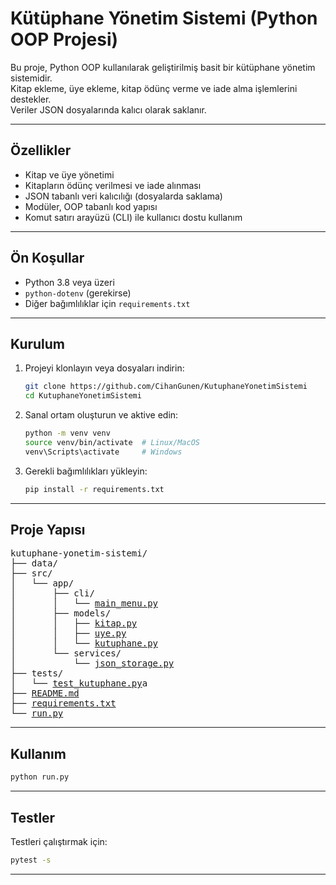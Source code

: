 # Kütüphane Yönetim Sistemi (Python OOP Projesi)

Bu proje, Python OOP kullanılarak geliştirilmiş basit bir kütüphane yönetim sistemidir.  
Kitap ekleme, üye ekleme, kitap ödünç verme ve iade alma işlemlerini destekler.  
Veriler JSON dosyalarında kalıcı olarak saklanır.

---

## Özellikler

- Kitap ve üye yönetimi  
- Kitapların ödünç verilmesi ve iade alınması  
- JSON tabanlı veri kalıcılığı (dosyalarda saklama)  
- Modüler, OOP tabanlı kod yapısı  
- Komut satırı arayüzü (CLI) ile kullanıcı dostu kullanım  

---

## Ön Koşullar

- Python 3.8 veya üzeri  
- `python-dotenv` (gerekirse)  
- Diğer bağımlılıklar için `requirements.txt`  

---

## Kurulum

1. Projeyi klonlayın veya dosyaları indirin:

   ```bash
   git clone https://github.com/CihanGunen/KutuphaneYonetimSistemi
   cd KutuphaneYonetimSistemi
   ```

2. Sanal ortam oluşturun ve aktive edin:

   ```bash
   python -m venv venv
   source venv/bin/activate  # Linux/MacOS
   venv\Scripts\activate     # Windows
   ```

3. Gerekli bağımlılıkları yükleyin:

   ```bash
   pip install -r requirements.txt
   ```

---



## Proje Yapısı

<pre>
kutuphane-yonetim-sistemi/
├── data/                  
├── src/
│   └── app/
│       ├── cli/
│       │   └── <a href="src/app/cli/main_menu.py">main_menu.py</a>
│       ├── models/
│       │   ├── <a href="src/app/models/kitap.py">kitap.py</a>
│       │   ├── <a href="src/app/models/uye.py">uye.py</a>
│       │   └── <a href="src/app/models/kutuphane.py">kutuphane.py</a>
│       └── services/
│           └── <a href="src/app/services/json_storage.py">json_storage.py</a>
├── tests/
│   └── <a href="tests/test_kutuphane.py">test_kutuphane.py</a>a
├── <a href="README.md">README.md</a>
├── <a href="requirements.txt">requirements.txt</a>
└── <a href="run.py">run.py</a>
</pre>


---

## Kullanım

```bash
python run.py
```

---

## Testler

Testleri çalıştırmak için:

```bash
pytest -s
```

---

